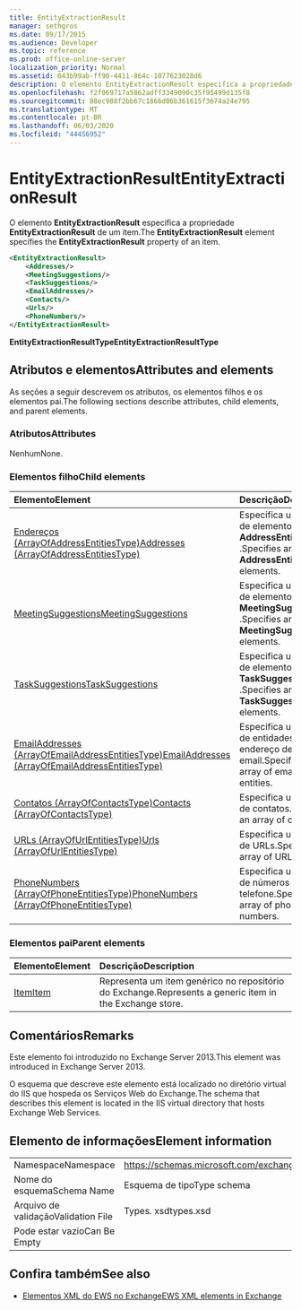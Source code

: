 ```yaml
---
title: EntityExtractionResult
manager: sethgros
ms.date: 09/17/2015
ms.audience: Developer
ms.topic: reference
ms.prod: office-online-server
localization_priority: Normal
ms.assetid: 643b99ab-ff90-4411-864c-1077623028d6
description: O elemento EntityExtractionResult especifica a propriedade EntityExtractionResult de um item.
ms.openlocfilehash: f2f069717a5862adff3349090c35f95499d135f8
ms.sourcegitcommit: 88ec988f2bb67c1866d06b361615f3674a24e795
ms.translationtype: MT
ms.contentlocale: pt-BR
ms.lasthandoff: 06/03/2020
ms.locfileid: "44456952"
---
```

# <a name="entityextractionresult"></a><span data-ttu-id="35323-103">EntityExtractionResult</span><span class="sxs-lookup"><span data-stu-id="35323-103">EntityExtractionResult</span></span>

<span data-ttu-id="35323-104">O elemento **EntityExtractionResult** especifica a propriedade **EntityExtractionResult** de um item.</span><span class="sxs-lookup"><span data-stu-id="35323-104">The **EntityExtractionResult** element specifies the **EntityExtractionResult** property of an item.</span></span> 
  
```XML
<EntityExtractionResult>
    <Addresses/>
    <MeetingSuggestions/>
    <TaskSuggestions/>
    <EmailAddresses/>
    <Contacts/>
    <Urls/>
    <PhoneNumbers/>
</EntityExtractionResult>
```

 <span data-ttu-id="35323-105">**EntityExtractionResultType**</span><span class="sxs-lookup"><span data-stu-id="35323-105">**EntityExtractionResultType**</span></span>
## <a name="attributes-and-elements"></a><span data-ttu-id="35323-106">Atributos e elementos</span><span class="sxs-lookup"><span data-stu-id="35323-106">Attributes and elements</span></span>

<span data-ttu-id="35323-107">As seções a seguir descrevem os atributos, os elementos filhos e os elementos pai.</span><span class="sxs-lookup"><span data-stu-id="35323-107">The following sections describe attributes, child elements, and parent elements.</span></span>
  
### <a name="attributes"></a><span data-ttu-id="35323-108">Atributos</span><span class="sxs-lookup"><span data-stu-id="35323-108">Attributes</span></span>

<span data-ttu-id="35323-109">Nenhum</span><span class="sxs-lookup"><span data-stu-id="35323-109">None.</span></span>
  
### <a name="child-elements"></a><span data-ttu-id="35323-110">Elementos filho</span><span class="sxs-lookup"><span data-stu-id="35323-110">Child elements</span></span>

|<span data-ttu-id="35323-111">**Elemento**</span><span class="sxs-lookup"><span data-stu-id="35323-111">**Element**</span></span>|<span data-ttu-id="35323-112">**Descrição**</span><span class="sxs-lookup"><span data-stu-id="35323-112">**Description**</span></span>|
|:-----|:-----|
|[<span data-ttu-id="35323-113">Endereços (ArrayOfAddressEntitiesType)</span><span class="sxs-lookup"><span data-stu-id="35323-113">Addresses (ArrayOfAddressEntitiesType)</span></span>](addresses-arrayofaddressentitiestype.md) <br/> |<span data-ttu-id="35323-114">Especifica uma matriz de elementos **AddressEntity** .</span><span class="sxs-lookup"><span data-stu-id="35323-114">Specifies an array of **AddressEntity** elements.</span></span>  <br/> |
|[<span data-ttu-id="35323-115">MeetingSuggestions</span><span class="sxs-lookup"><span data-stu-id="35323-115">MeetingSuggestions</span></span>](meetingsuggestions.md) <br/> |<span data-ttu-id="35323-116">Especifica uma matriz de elementos **MeetingSuggestion** .</span><span class="sxs-lookup"><span data-stu-id="35323-116">Specifies an array of **MeetingSuggestion** elements.</span></span>  <br/> |
|[<span data-ttu-id="35323-117">TaskSuggestions</span><span class="sxs-lookup"><span data-stu-id="35323-117">TaskSuggestions</span></span>](tasksuggestions.md) <br/> |<span data-ttu-id="35323-118">Especifica uma matriz de elementos **TaskSuggestion** .</span><span class="sxs-lookup"><span data-stu-id="35323-118">Specifies an array of **TaskSuggestion** elements.</span></span>  <br/> |
|[<span data-ttu-id="35323-119">EmailAddresses (ArrayOfEmailAddressEntitiesType)</span><span class="sxs-lookup"><span data-stu-id="35323-119">EmailAddresses (ArrayOfEmailAddressEntitiesType)</span></span>](emailaddresses-arrayofemailaddressentitiestype.md) <br/> |<span data-ttu-id="35323-120">Especifica uma matriz de entidades de endereço de email.</span><span class="sxs-lookup"><span data-stu-id="35323-120">Specifies an array of email address entities.</span></span>  <br/> |
|[<span data-ttu-id="35323-121">Contatos (ArrayOfContactsType)</span><span class="sxs-lookup"><span data-stu-id="35323-121">Contacts (ArrayOfContactsType)</span></span>](contacts-arrayofcontactstype.md) <br/> |<span data-ttu-id="35323-122">Especifica uma matriz de contatos.</span><span class="sxs-lookup"><span data-stu-id="35323-122">Specifies an array of contacts.</span></span>  <br/> |
|[<span data-ttu-id="35323-123">URLs (ArrayOfUrlEntitiesType)</span><span class="sxs-lookup"><span data-stu-id="35323-123">Urls (ArrayOfUrlEntitiesType)</span></span>](urls-arrayofurlentitiestype.md) <br/> |<span data-ttu-id="35323-124">Especifica uma matriz de URLs.</span><span class="sxs-lookup"><span data-stu-id="35323-124">Specifies an array of URLs.</span></span>  <br/> |
|[<span data-ttu-id="35323-125">PhoneNumbers (ArrayOfPhoneEntitiesType)</span><span class="sxs-lookup"><span data-stu-id="35323-125">PhoneNumbers (ArrayOfPhoneEntitiesType)</span></span>](phonenumbers-arrayofphoneentitiestype.md) <br/> |<span data-ttu-id="35323-126">Especifica uma matriz de números de telefone.</span><span class="sxs-lookup"><span data-stu-id="35323-126">Specifies an array of phone numbers.</span></span>  <br/> |
   
### <a name="parent-elements"></a><span data-ttu-id="35323-127">Elementos pai</span><span class="sxs-lookup"><span data-stu-id="35323-127">Parent elements</span></span>

|<span data-ttu-id="35323-128">**Elemento**</span><span class="sxs-lookup"><span data-stu-id="35323-128">**Element**</span></span>|<span data-ttu-id="35323-129">**Descrição**</span><span class="sxs-lookup"><span data-stu-id="35323-129">**Description**</span></span>|
|:-----|:-----|
|[<span data-ttu-id="35323-130">Item</span><span class="sxs-lookup"><span data-stu-id="35323-130">Item</span></span>](item.md) <br/> |<span data-ttu-id="35323-131">Representa um item genérico no repositório do Exchange.</span><span class="sxs-lookup"><span data-stu-id="35323-131">Represents a generic item in the Exchange store.</span></span>  <br/> |
   
## <a name="remarks"></a><span data-ttu-id="35323-132">Comentários</span><span class="sxs-lookup"><span data-stu-id="35323-132">Remarks</span></span>

<span data-ttu-id="35323-133">Este elemento foi introduzido no Exchange Server 2013.</span><span class="sxs-lookup"><span data-stu-id="35323-133">This element was introduced in Exchange Server 2013.</span></span>
  
<span data-ttu-id="35323-134">O esquema que descreve este elemento está localizado no diretório virtual do IIS que hospeda os Serviços Web do Exchange.</span><span class="sxs-lookup"><span data-stu-id="35323-134">The schema that describes this element is located in the IIS virtual directory that hosts Exchange Web Services.</span></span>
  
## <a name="element-information"></a><span data-ttu-id="35323-135">Elemento de informações</span><span class="sxs-lookup"><span data-stu-id="35323-135">Element information</span></span>

|||
|:-----|:-----|
|<span data-ttu-id="35323-136">Namespace</span><span class="sxs-lookup"><span data-stu-id="35323-136">Namespace</span></span>  <br/> |https://schemas.microsoft.com/exchange/services/2006/types  <br/> |
|<span data-ttu-id="35323-137">Nome do esquema</span><span class="sxs-lookup"><span data-stu-id="35323-137">Schema Name</span></span>  <br/> |<span data-ttu-id="35323-138">Esquema de tipo</span><span class="sxs-lookup"><span data-stu-id="35323-138">Type schema</span></span>  <br/> |
|<span data-ttu-id="35323-139">Arquivo de validação</span><span class="sxs-lookup"><span data-stu-id="35323-139">Validation File</span></span>  <br/> |<span data-ttu-id="35323-140">Types. xsd</span><span class="sxs-lookup"><span data-stu-id="35323-140">types.xsd</span></span>  <br/> |
|<span data-ttu-id="35323-141">Pode estar vazio</span><span class="sxs-lookup"><span data-stu-id="35323-141">Can Be Empty</span></span>  <br/> ||
   
## <a name="see-also"></a><span data-ttu-id="35323-142">Confira também</span><span class="sxs-lookup"><span data-stu-id="35323-142">See also</span></span>



- [<span data-ttu-id="35323-143">Elementos XML do EWS no Exchange</span><span class="sxs-lookup"><span data-stu-id="35323-143">EWS XML elements in Exchange</span></span>](ews-xml-elements-in-exchange.md)

